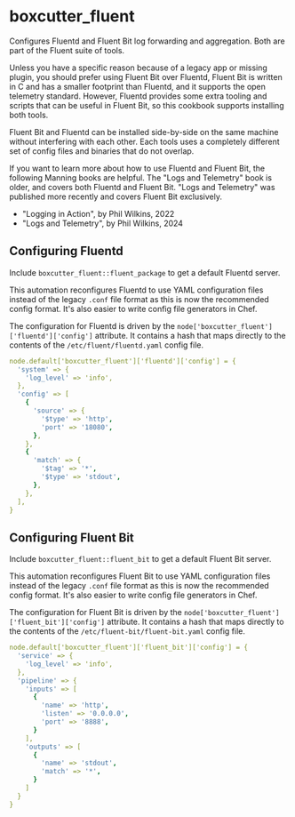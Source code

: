 boxcutter_fluent
================

Configures Fluentd and Fluent Bit log forwarding and aggregation. Both are
part of the Fluent suite of tools.

Unless you have a specific reason because of a legacy app or missing plugin,
you should prefer using Fluent Bit over Fluentd, Fluent Bit is written in C
and has a smaller footprint than Fluentd, and it supports the open telemetry
standard. However, Fluentd provides some extra tooling and scripts that can
be useful in Fluent Bit, so this cookbook supports installing both tools.

Fluent Bit and Fluentd can be installed side-by-side on the same machine
without interfering with each other. Each tools uses a completely different
set of config files and binaries that do not overlap.

If you want to learn more about how to use Fluentd and Fluent Bit, the
following Manning books are helpful. The "Logs and Telemetry" book is older,
and covers both Fluentd and Fluent Bit. "Logs and Telemetry" was published
more recently and covers Fluent Bit exclusively.

- "Logging in Action", by Phil Wilkins, 2022
- "Logs and Telemetry", by Phil Wilkins, 2024

Configuring Fluentd
-------------------

Include `boxcutter_fluent::fluent_package` to get a default Fluentd server.

This automation reconfigures Fluentd to use YAML configuration files instead
of the legacy `.conf` file format as this is now the recommended config
format. It's also easier to write config file generators in Chef.

The configuration for Fluentd is driven by the
`node['boxcutter_fluent']['fluentd']['config']` attribute. It contains a
hash that maps directly to the contents of the `/etc/fluent/fluentd.yaml`
config file.

```yaml
node.default['boxcutter_fluent']['fluentd']['config'] = {
  'system' => {
    'log_level' => 'info',
  },
  'config' => [
    {
      'source' => {
        '$type' => 'http',
        'port' => '18080',
      },
    },
    {
      'match' => {
        '$tag' => '*',
        '$type' => 'stdout',
      },
    },
  ],
}
```

Configuring Fluent Bit
----------------------

Include `boxcutter_fluent::fluent_bit` to get a default Fluent Bit server.

This automation reconfigures Fluent Bit to use YAML configuration files instead
of the legacy `.conf` file format as this is now the recommended config
format. It's also easier to write config file generators in Chef.

The configuration for Fluent Bit is driven by the
`node['boxcutter_fluent']['fluent_bit']['config']` attribute. It contains a
hash that maps directly to the contents of the `/etc/fluent-bit/fluent-bit.yaml`
config file.

```yaml
node.default['boxcutter_fluent']['fluent_bit']['config'] = {
  'service' => {
    'log_level' => 'info',
  },
  'pipeline' => {
    'inputs' => [
      {
        'name' => 'http',
        'listen' => '0.0.0.0',
        'port' => '8888',
      }
    ],
    'outputs' => [
      {
        'name' => 'stdout',
        'match' => '*',
      }
    ]
  }
}
```
